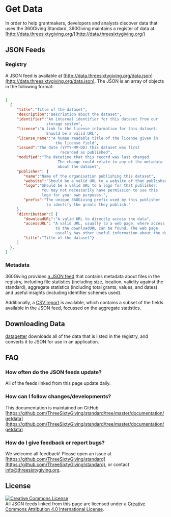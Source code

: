 # Get Data

In order to help grantmakers, developers and analysts discover data that uses the 360Giving Standard, 360Giving maintains a register of data at [http://data.threesixtygiving.org/](http://data.threesixtygiving.org/)

## JSON Feeds

### Registry

A JSON feed is available at
[http://data.threesixtygiving.org/data.json](http://data.threesixtygiving.org/data.json). The JSON is an array of objects in the following format:

~~~json

[
  {
     "title":"Title of the dataset",
     "description":"Description about the dataset",
     "identifier":"An internal identifier for this dataset from our
                  storage system",
     "license":"A link to the license information for this dataset.
                  Should be a valid URL",
     "license_name":"A human readable title of the license given in
                      the license field",
     "issued":"The date (YYYY-MM-DD) this dataset was first
                        recorded as published",
     "modified":"The datetime that this record was last changed.
                       The change could relate to any of the metadata
                       about the dataset",
     "publisher": {
        "name":"Name of the organisation publishing this dataset",
        "website":"Should be a valid URL to a website of that publisher",
        "logo":"Should be a valid URL to a logo for that publisher.
                You may not necessarily have permission to use this
                logo for your own purposes.",
        "prefix":"The unique 360Giving prefix used by this publisher
                  to identify the grants they publish."
     },
     "distribution":[ {
        "downloadURL":"A valid URL to directly access the data",
        "accessURL": "A valid URL, usually to a web page, where access
                      to the downloadURL can be found. The web page
                      usually has other useful information about the data",
        "title":"Title of the dataset"}
     ]
  },
]

~~~

### Metadata

360Giving provides [a JSON feed](https://storage.googleapis.com/datagetter-360giving-output/branch/master/status.json) that contains metadata about files in the registry, including file statistics (including size, location, validity against the standard), aggregate statistics (including total grants, values, and dates) and useful insights (including identifier schemes used).

Additionally, a [CSV report](https://gist.github.com/30d835ae16e2a30efde8a63acf03628d) is available, which contains a subset of the fields available in the JSON feed, focussed on the aggregate statistics.

## Downloading Data

[datagetter](https://github.com/ThreeSixtyGiving/datagetter) downloads all of the data that is listed in the registry, and converts it to JSON for use in an application.

## FAQ

### How often do the JSON feeds update?

All of the feeds linked from this page update daily.

### How can I follow changes/developments?

This documentation is maintained on GitHub
[https://github.com/ThreeSixtyGiving/standard/tree/master/documentation/getdata](https://github.com/ThreeSixtyGiving/standard/tree/master/documentation/getdata)

### How do I give feedback or report bugs?

We welcome all feedback! Please open an issue at [https://github.com/ThreeSixtyGiving/standard](https://github.com/ThreeSixtyGiving/standard), or contact [info@threesixtygiving.org](mailto:info@threesixtygiving.org).

## License

<a rel="license" href="http://creativecommons.org/licenses/by/4.0/"><img alt="Creative Commons License" style="border-width:0" src="https://i.creativecommons.org/l/by/4.0/88x31.png" /></a><br />All JSON feeds linked from this page are licensed under a <a rel="license" href="http://creativecommons.org/licenses/by/4.0/">Creative Commons Attribution 4.0 International License</a>.


